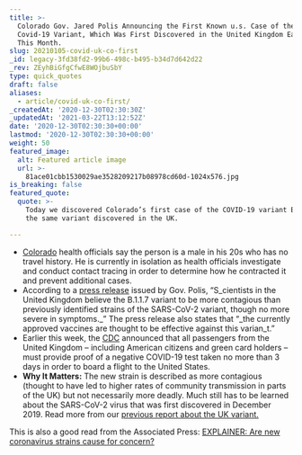 ```yaml
---
title: >-
  Colorado Gov. Jared Polis Announcing the First Known u.s. Case of the New
  Covid-19 Variant, Which Was First Discovered in the United Kingdom Earlier
  This Month.
slug: 20210105-covid-uk-co-first
_id: legacy-3fd38fd2-99b6-498c-b495-b34d7d642d22
_rev: ZEyhBiGfgCfwE8WOjbuSbY
type: quick_quotes
draft: false
aliases:
  - article/covid-uk-co-first/
_createdAt: '2020-12-30T02:30:30Z'
_updatedAt: '2021-03-22T13:12:52Z'
date: '2020-12-30T02:30:30+00:00'
lastmod: '2020-12-30T02:30:30+00:00'
weight: 50
featured_image:
  alt: Featured article image
  url: >-
    81ace01cbb1530029ae3528209217b08978cd60d-1024x576.jpg
is_breaking: false
featured_quote:
  quote: >-
    Today we discovered Colorado’s first case of the COVID-19 variant B.1.1.7,
    the same variant discovered in the UK.

---
```

* [Colorado](https://www.colorado.gov/governor/news/3856-gov-polis-and-state-public-health-officials-announce-first-case-covid-variant-covid-19) health officials say the person is a male in his 20s who has no travel history. He is currently in isolation as health officials investigate and conduct contact tracing in order to determine how he contracted it and prevent additional cases.
* According to a [press release](https://www.colorado.gov/governor/news/3856-gov-polis-and-state-public-health-officials-announce-first-case-covid-variant-covid-19) issued by Gov. Polis, “S_cientists in the United Kingdom believe the B.1.1.7 variant to be more contagious than previously identified strains of the SARS-CoV-2 variant, though no more severe in symptoms._” The press release also states that “_the currently approved vaccines are thought to be effective against this varian_t.”
* Earlier this week, the [CDC](https://www.cdc.gov/coronavirus/2019-ncov/travelers/testing-UK-air-travelers.html) announced that all passengers from the United Kingdom – including American citizens and green card holders – must provide proof of a negative COVID-19 test taken no more than 3 days in order to board a flight to the United States.
* **Why It Matters:** The new strain is described as more contagious (thought to have led to higher rates of community transmission in parts of the UK) but not necessarily more deadly. Much still has to be learned about the SARS-CoV-2 virus that was first discovered in December 2019. Read more from our [previous report about the UK variant.](https://smarthernews.com/article/first-us-uk-covid-variant/)

This is also a good read from the Associated Press: [EXPLAINER: Are new coronavirus strains cause for concern?](https://apnews.com/article/new-coronavirus-strain-england-explainer-74ea2d47820b8dcac02f95ad9440f533)